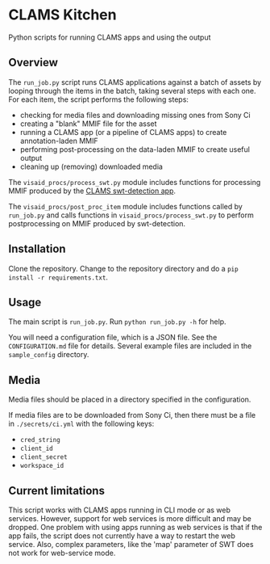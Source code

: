 # CLAMS Kitchen
Python scripts for running CLAMS apps and using the output

## Overview

The `run_job.py` script runs CLAMS applications against a batch of assets by looping through the items in the batch, taking several steps with each one.  For each item, the script performs the following steps:
  - checking for media files and downloading missing ones from Sony Ci
  - creating a "blank" MMIF file for the asset
  - running a CLAMS app (or a pipeline of CLAMS apps) to create annotation-laden MMIF
  - performing post-processing on the data-laden MMIF to create useful output
  - cleaning up (removing) downloaded media

The `visaid_procs/process_swt.py` module includes functions for processing MMIF produced by the [CLAMS swt-detection app](https://github.com/clamsproject/app-swt-detection).

The `visaid_procs/post_proc_item` module includes functions called by `run_job.py` and calls functions in `visaid_procs/process_swt.py` to perform postprocessing on MMIF produced by swt-detection.

## Installation

Clone the repository.  Change to the repository directory and do a `pip install -r requirements.txt`.


## Usage

The main script is `run_job.py`.  Run `python run_job.py -h` for help.

You will need a configuration file, which is a JSON file.  See the `CONFIGURATION.md` file for details.  Several example files are included in the `sample_config` directory.


## Media 

Media files should be placed in a directory specified in the configuration.

If media files are to be downloaded from Sony Ci, then there must be a file in `./secrets/ci.yml` with the following keys:
  - `cred_string`
  - `client_id`
  - `client_secret`
  - `workspace_id`


## Current limitations

This script works with CLAMS apps running in CLI mode or as web services.  However, support for web services is more difficult and may be dropped.  One problem with using apps running as web services is that if the app fails, the script does not currently have a way to restart the web service.  Also, complex parameters, like the 'map' parameter of SWT does not work for web-service mode.
